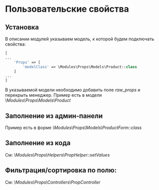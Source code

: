 # Пользовательские свойства

## Установка

В описании модулей указываем модель, к которой будем подключать свойства:

```php
[
...
    'Props' => [
        'modelClass' => \Modules\Props\Models\Product::class
    ]
...
]
```

В указываемой модели необходимо добавить поле *raw_props* и перекрыть менеджер.
Пример есть в модели *\Modules\Props\Models\Product*

## Заполнение из админ-панели

Пример есть в форме *\Modules\Props\Models\ProductForm::class*

## Заполнение из кода

См: *\Modules\Props\Helpers\PropHelper::setValues*

## Фильтрация/сортировка по полю:

См: *\Modules\Props\Controllers\PropController*